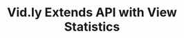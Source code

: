 ---
layout: post
title: "Vid.ly Extends API with View Statistics"
external-url: http://blog.programmableweb.com/2012/02/13/vid-ly-extends-api-with-view-statistics/
categories: [writing]
---
